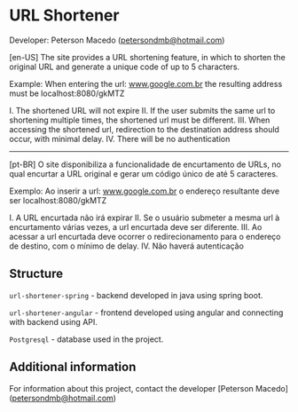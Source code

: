 # URL Shortener

Developer: Peterson Macedo (petersondmb@hotmail.com)

[en-US]
The site provides a URL shortening feature, in which to shorten the original URL and generate a unique code of up to 5 characters.

Example: When entering the url: www.google.com.br the resulting address must be localhost:8080/gkMTZ

I. The shortened URL will not expire
II. If the user submits the same url to shortening multiple times, the shortened url must be different.
III. When accessing the shortened url, redirection to the destination address should occur, with minimal delay.
IV. There will be no authentication

---

[pt-BR]
O site disponibiliza a funcionalidade de encurtamento de URLs, no qual encurtar a URL original e gerar um código único de até 5 caracteres.

Exemplo: Ao inserir a url: www.google.com.br o endereço resultante deve ser localhost:8080/gkMTZ

I. A URL encurtada não irá expirar
II. Se o usuário submeter a mesma url à encurtamento várias vezes, a url encurtada deve ser diferente.
III. Ao acessar a url encurtada deve ocorrer o redirecionamento para o endereço de destino, com o mínimo de delay.
IV. Não haverá autenticação

## Structure

`url-shortener-spring` - backend developed in java using spring boot.

`url-shortener-angular` - frontend developed using angular and connecting with backend using API.

`Postgresql` - database used in the project.

## Additional information

For information about this project, contact the developer [Peterson Macedo] (petersondmb@hotmail.com)
